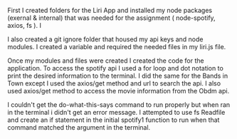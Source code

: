 First I created folders for the Liri App and installed my node packages (exernal & internal) that was needed for the assignment ( node-spotify, axios, fs ). I 

I also created a git ignore folder that housed my api keys and node modules. I created a variable and required the needed files in my liri.js file. 

Once my modules and files were created I created the code for the application. To access the spotify api I used a for loop and dot notation to print the desired information to the terminal. I did the same for the Bands in Town except I used the axios/get method and url to search the api. I also used axios/get method to access the movie information from the Obdm api.

I couldn't get the do-what-this-says command to run properly but when ran in the terminal i didn't get an error message. I attempted to use fs Readfile and create an if statement in the initial spotify1 function to run when that command matched the argument in the terminal. 